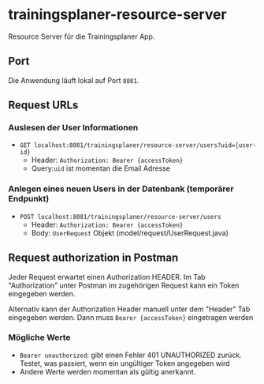 # trainingsplaner-resource-server

Resource Server für die Trainingsplaner App.

## Port
Die Anwendung läuft lokal auf Port ``8081``.

## Request URLs
### Auslesen der User Informationen
* ``GET localhost:8081/trainingsplaner/resource-server/users?uid={user-id}``
    * Header: ``Authorization: Bearer {accessToken}``
    * Query:``uid`` ist momentan die Email Adresse

### Anlegen eines neuen Users in der Datenbank (temporärer Endpunkt)
* ``POST localhost:8081/trainingsplaner/resource-server/users``
    * Header: ``Authorization: Bearer {accessToken}``
    * Body: ``UserRequest`` Objekt (model/request/UserRequest.java)

## Request authorization in Postman
Jeder Request erwartet einen Authorization HEADER. Im Tab "Authorization" unter Postman im zugehörigen Request kann ein Token eingegeben werden.

Alternativ kann der Authorization Header manuell unter dem "Header" Tab eingegeben werden. Dann muss ``Bearer {accessToken}`` eingetragen werden 

### Mögliche Werte
* ``Bearer unauthorized``: gibt einen Fehler 401 UNAUTHORIZED zurück. Testet, was passiert, wenn ein ungültiger Token angegeben wird
* Andere Werte werden momentan als gültig anerkannt.
